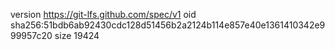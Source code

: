 version https://git-lfs.github.com/spec/v1
oid sha256:51bdb6ab92430cdc128d51456b2a2124b114e857e40e1361410342e999957c20
size 19424
